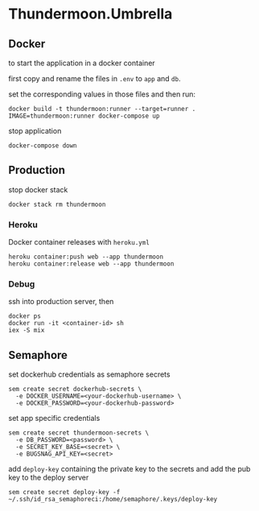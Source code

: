 # Thundermoon.Umbrella

## Docker

to start the application in a docker container

first copy and rename the files in `.env` to `app` and `db`.

set the corresponding values in those files and then run:

```
docker build -t thundermoon:runner --target=runner .
IMAGE=thundermoon:runner docker-compose up
```

stop application

```
docker-compose down
```

## Production

stop docker stack

`docker stack rm thundermoon`

### Heroku

Docker container releases with `heroku.yml`

```
heroku container:push web --app thundermoon
heroku container:release web --app thundermoon
```

### Debug

ssh into production server, then

```
docker ps
docker run -it <container-id> sh
iex -S mix
```

## Semaphore

set dockerhub credentials as semaphore secrets

```
sem create secret dockerhub-secrets \
  -e DOCKER_USERNAME=<your-dockerhub-username> \
  -e DOCKER_PASSWORD=<your-dockerhub-password>
```

set app specific credentials

```
sem create secret thundermoon-secrets \
  -e DB_PASSWORD=<password> \
  -e SECRET_KEY_BASE=<secret> \
  -e BUGSNAG_API_KEY=<secret>
```

add `deploy-key` containing the private key to the secrets and add the pub key to the deploy server

```
sem create secret deploy-key -f ~/.ssh/id_rsa_semaphoreci:/home/semaphore/.keys/deploy-key
```